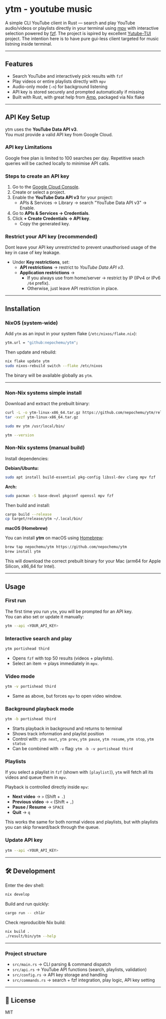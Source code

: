 # ytm - youtube music

A simple CLI YouTube client in Rust — search and play YouTube audio/videos or playlists directly in your terminal using [mpv](https://mpv.io/) with interactive selection powered by [fzf](https://github.com/junegunn/fzf). The project is ispired by excellent [Yutube-TUI](https://github.com/Siriusmart/youtube-tui) project. The intention here is to have pure gui-less client targeted for music listning inside terminal.

---

## Features

- Search YouTube and interactively pick results with `fzf`
- Play videos or entire playlists directly with `mpv`
- Audio-only mode (`-n`) for background listening
- API key is stored securely and prompted automatically if missing
- Built with Rust, with great help from [Amp](https://github.com/ampcode-com), packaged via Nix flake

---

## API Key Setup

ytm uses the **YouTube Data API v3**.  
You must provide a valid API key from Google Cloud. 

### API key Limitations
Google free plan is limited to 100 searches per day. Repetitive seach queries will be cached locally to minimise API calls.


### Steps to create an API key

1. Go to the [Google Cloud Console](https://console.cloud.google.com/).  
2. Create or select a project.  
3. Enable the **YouTube Data API v3** for your project:
   - APIs & Services → Library → search "YouTube Data API v3" → Enable.
4. Go to **APIs & Services → Credentials**.  
5. Click **+ Create Credentials → API key**.  
   - Copy the generated key.

### Restrict your API key (recommended)
Dont leave your API key unrestricted to prevent unauthorised usage of the key in case of key leakage.

- Under **Key restrictions**, set:
  - **API restrictions** → restrict to *YouTube Data API v3*.  
  - **Application restrictions** →  
    - If you always use from home/server → restrict by IP (IPv4 or IPv6 `/64` prefix).  
    - Otherwise, just leave API restriction in place.




---

## Installation

### NixOS (system-wide)

Add `ytm` as an input in your system flake (`/etc/nixos/flake.nix`):

```nix
ytm.url = "github:nepochemu/ytm";
```

Then update and rebuild:

```bash
nix flake update ytm
sudo nixos-rebuild switch --flake /etc/nixos
```

The binary will be available globally as `ytm`.

---

### Non-Nix systems simple install

Download and extract the prebuilt binary:

```bash
curl -L -o ytm-linux-x86_64.tar.gz https://github.com/nepochemu/ytm/releases/download/v0.2.6/ytm-linux-x86_64.tar.gz
tar -xvzf ytm-linux-x86_64.tar.gz

sudo mv ytm /usr/local/bin/

ytm --version
```


### Non-Nix systems (manual build)

Install dependencies:

**Debian/Ubuntu:**

```bash
sudo apt install build-essential pkg-config libssl-dev clang mpv fzf
```

**Arch:**

```bash
sudo pacman -S base-devel pkgconf openssl mpv fzf
```

Then build and install:

```bash
cargo build --release
cp target/release/ytm ~/.local/bin/
```


**macOS (Homebrew)**

You can install **ytm** on macOS using [Homebrew](https://brew.sh/):

```bash
brew tap nepochemu/ytm https://github.com/nepochemu/ytm
brew install ytm
```

This will download the correct prebuilt binary for your Mac (arm64 for Apple Silicon, x86_64 for Intel).


---

## Usage


### First run

The first time you run `ytm`, you will be prompted for an API key.  
You can also set or update it manually:

```bash
ytm --api <YOUR_API_KEY>
```

### Interactive search and play

```bash
ytm portishead third
```

- Opens `fzf` with top 50 results (videos + playlists).
- Select an item → plays immediately in `mpv`.

### Video mode

```bash
ytm -v portishead third
```

- Same as above, but forces `mpv` to open video window.

### Background playback mode

```bash
ytm -b portishead third
```

- Starts playback in background and returns to terminal
- Shows track information and playlist position  
- Control with: `ytm next`, `ytm prev`, `ytm pause`, `ytm resume`, `ytm stop`, `ytm status`
- Can be combined with `-v` flag: `ytm -b -v portishead third`

### Playlists

If you select a playlist in `fzf` (shown with `[playlist]`), `ytm` will fetch all its videos and queue them in `mpv`.

Playback is controlled directly inside `mpv`:

- **Next video** → `>` (Shift + `.`)  
- **Previous video** → `<` (Shift + `,`)  
- **Pause / Resume** → `SPACE`  
- **Quit** → `q`

This works the same for both normal videos and playlists, but with playlists you can skip forward/back through the queue.



### Update API key

```bash
ytm --api <YOUR_API_KEY>
```

---

## 🛠 Development

Enter the dev shell:

```bash
nix develop
```

Build and run quickly:

```bash
cargo run -- chlär
```

Check reproducible Nix build:

```bash
nix build .
./result/bin/ytm --help
```

---

### Project structure

- `src/main.rs` → CLI parsing & command dispatch
- `src/api.rs` → YouTube API functions (search, playlists, validation)
- `src/config.rs` → API key storage and handling
- `src/commands.rs` → search + fzf integration, play logic, API key setting

---

## 📜 License

MIT
